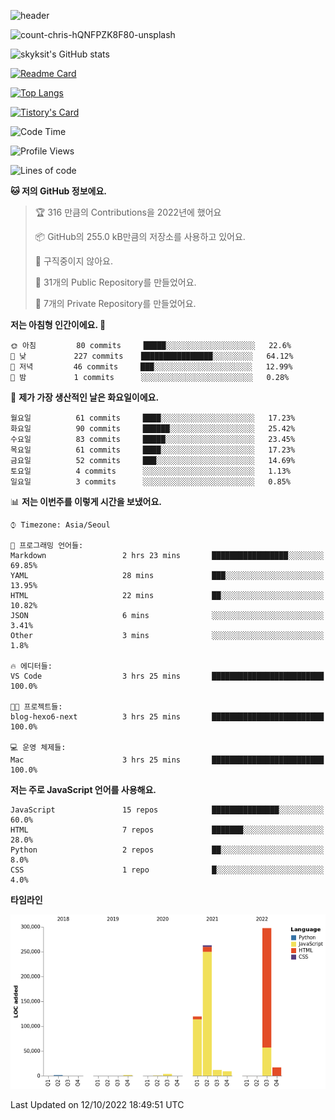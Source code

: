 <!-- Header -->
![header](https://capsule-render.vercel.app/api?type=waving&color=auto&text=Hi%20there👋&textBg=true&animation=twinkling&fontSize=40)

<!-- title image -->
![count-chris-hQNFPZK8F80-unsplash](https://user-images.githubusercontent.com/20593462/186829883-69329c21-f07c-49b2-a545-bfd851b7c943.jpg)

<!-- github stats -->
![skyksit's GitHub stats](https://github-readme-stats.vercel.app/api?username=skyksit&show_icons=true&theme=radical)

[![Readme Card](https://github-readme-stats.vercel.app/api/pin/?username=skyksit&repo=react-native-todo-app-tdd&theme=radical)](https://github.com/skyksit/react-native-todo-app-tdd)

[![Top Langs](https://github-readme-stats.vercel.app/api/top-langs/?username=skyksit&layout=compact&theme=radical)](https://github.com/skyksit/)

[![Tistory's Card](https://github-readme-tistory-card.vercel.app/api/badge?name=skyksit&theme=kakao)](https://github.com/skyksit/)

<!--START_SECTION:waka-->
![Code Time](http://img.shields.io/badge/Code%20Time-53%20hrs%2047%20mins-blue)

![Profile Views](http://img.shields.io/badge/Profile%20Views-1-blue)

![Lines of code](https://img.shields.io/badge/%EC%A0%80%EB%8A%94%20%EC%97%AC%ED%83%9C%EA%B9%8C%EC%A7%80%20-726%20Thousand%20%EC%A4%84%EC%9D%98%20%EC%BD%94%EB%93%9C%EB%A5%BC%20%EC%9E%91%EC%84%B1%ED%96%88%EC%96%B4%EC%9A%94.-blue)

**🐱 저의 GitHub 정보에요.** 

> 🏆 316 만큼의 Contributions을 2022년에 했어요
 > 
> 📦 GitHub의 255.0 kB만큼의 저장소를 사용하고 있어요. 
 > 
> 🚫 구직중이지 않아요.
 > 
> 📜 31개의 Public Repository를 만들었어요. 
 > 
> 🔑 7개의 Private Repository를 만들었어요.  
 > 
**저는 아침형 인간이에요. 🐤** 

```text
🌞 아침         80 commits     █████░░░░░░░░░░░░░░░░░░░░   22.6% 
🌆 낮　         227 commits    ████████████████░░░░░░░░░   64.12% 
🌃 저녁         46 commits     ███░░░░░░░░░░░░░░░░░░░░░░   12.99% 
🌙 밤　         1 commits      ░░░░░░░░░░░░░░░░░░░░░░░░░   0.28%

```
📅 **제가 가장 생산적인 날은 화요일이에요.** 

```text
월요일          61 commits     ████░░░░░░░░░░░░░░░░░░░░░   17.23% 
화요일          90 commits     ██████░░░░░░░░░░░░░░░░░░░   25.42% 
수요일          83 commits     █████░░░░░░░░░░░░░░░░░░░░   23.45% 
목요일          61 commits     ████░░░░░░░░░░░░░░░░░░░░░   17.23% 
금요일          52 commits     ███░░░░░░░░░░░░░░░░░░░░░░   14.69% 
토요일          4 commits      ░░░░░░░░░░░░░░░░░░░░░░░░░   1.13% 
일요일          3 commits      ░░░░░░░░░░░░░░░░░░░░░░░░░   0.85%

```


📊 **저는 이번주를 이렇게 시간을 보냈어요.** 

```text
⌚︎ Timezone: Asia/Seoul

💬 프로그래밍 언어들: 
Markdown                 2 hrs 23 mins       █████████████████░░░░░░░░   69.85% 
YAML                     28 mins             ███░░░░░░░░░░░░░░░░░░░░░░   13.95% 
HTML                     22 mins             ██░░░░░░░░░░░░░░░░░░░░░░░   10.82% 
JSON                     6 mins              ░░░░░░░░░░░░░░░░░░░░░░░░░   3.41% 
Other                    3 mins              ░░░░░░░░░░░░░░░░░░░░░░░░░   1.8%

🔥 에디터들: 
VS Code                  3 hrs 25 mins       █████████████████████████   100.0%

🐱‍💻 프로젝트들: 
blog-hexo6-next          3 hrs 25 mins       █████████████████████████   100.0%

💻 운영 체제들: 
Mac                      3 hrs 25 mins       █████████████████████████   100.0%

```

**저는 주로 JavaScript 언어를 사용해요.** 

```text
JavaScript               15 repos            ███████████████░░░░░░░░░░   60.0% 
HTML                     7 repos             ███████░░░░░░░░░░░░░░░░░░   28.0% 
Python                   2 repos             ██░░░░░░░░░░░░░░░░░░░░░░░   8.0% 
CSS                      1 repo              █░░░░░░░░░░░░░░░░░░░░░░░░   4.0%

```


**타임라인**

![Chart not found](https://raw.githubusercontent.com/skyksit/skyksit/main/charts/bar_graph.png) 


 Last Updated on 12/10/2022 18:49:51 UTC
<!--END_SECTION:waka-->

<!--
**skyksit/skyksit** is a ✨ _special_ ✨ repository because its `README.md` (this file) appears on your GitHub profile.

Here are some ideas to get you started:

- 🔭 I’m currently working on ...
- 🌱 I’m currently learning ...
- 👯 I’m looking to collaborate on ...
- 🤔 I’m looking for help with ...
- 💬 Ask me about ...
- 📫 How to reach me: ...
- 😄 Pronouns: ...
- ⚡ Fun fact: ...
-->
